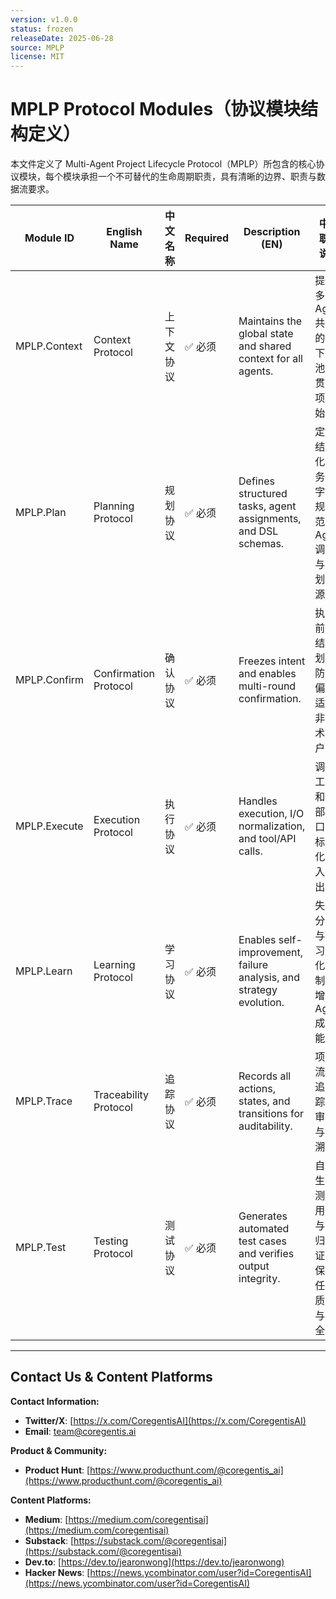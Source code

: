 ```yaml
---
version: v1.0.0
status: frozen
releaseDate: 2025-06-28
source: MPLP
license: MIT
---
```

# MPLP Protocol Modules（协议模块结构定义）

本文件定义了 Multi-Agent Project Lifecycle Protocol（MPLP）所包含的核心协议模块，每个模块承担一个不可替代的生命周期职责，具有清晰的边界、职责与数据流要求。

| Module ID     | English Name            | 中文名称         | Required | Description (EN)                                              | 中文职责说明                                        |
|---------------|-------------------------|------------------|----------|---------------------------------------------------------------|-----------------------------------------------------|
| MPLP.Context  | Context Protocol        | 上下文协议       | ✅ 必须   | Maintains the global state and shared context for all agents. | 提供多 Agent 共享的上下文池，贯穿项目始终           |
| MPLP.Plan     | Planning Protocol       | 规划协议         | ✅ 必须   | Defines structured tasks, agent assignments, and DSL schemas. | 定义结构化任务与字段规范，Agent 调度与计划来源       |
| MPLP.Confirm  | Confirmation Protocol   | 确认协议         | ✅ 必须   | Freezes intent and enables multi-round confirmation.          | 执行前冻结计划，防跑偏，适配非技术用户               |
| MPLP.Execute  | Execution Protocol      | 执行协议         | ✅ 必须   | Handles execution, I/O normalization, and tool/API calls.     | 调用工具和外部接口，标准化输入输出                   |
| MPLP.Learn    | Learning Protocol       | 学习协议         | ✅ 必须   | Enables self-improvement, failure analysis, and strategy evolution. | 失败分析与学习优化机制，增强 Agent 成长能力      |
| MPLP.Trace    | Traceability Protocol   | 追踪协议         | ✅ 必须   | Records all actions, states, and transitions for auditability. | 项目流程追踪、审计与回溯                             |
| MPLP.Test     | Testing Protocol        | 测试协议         | ✅ 必须   | Generates automated test cases and verifies output integrity. | 自动生成测试用例与回归验证，保障任务质量与安全性      |

---

## Contact Us & Content Platforms

**Contact Information:**
- **Twitter/X**: [https://x.com/CoregentisAI](https://x.com/CoregentisAI)
- **Email**: team@coregentis.ai

**Product & Community:**
- **Product Hunt**: [https://www.producthunt.com/@coregentis_ai](https://www.producthunt.com/@coregentis_ai)

**Content Platforms:**
- **Medium**: [https://medium.com/coregentisai](https://medium.com/coregentisai)
- **Substack**: [https://substack.com/@coregentisai](https://substack.com/@coregentisai)
- **Dev.to**: [https://dev.to/jearonwong](https://dev.to/jearonwong)
- **Hacker News**: [https://news.ycombinator.com/user?id=CoregentisAI](https://news.ycombinator.com/user?id=CoregentisAI)